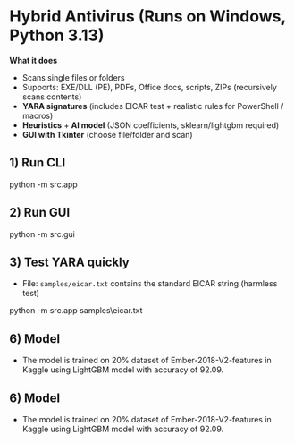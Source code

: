 
# Hybrid Antivirus  (Runs on Windows, Python 3.13) 

**What it does**
- Scans single files or folders
- Supports: EXE/DLL (PE), PDFs, Office docs, scripts, ZIPs (recursively scans contents)
- **YARA signatures** (includes EICAR test + realistic rules for PowerShell / macros)
- **Heuristics** + **AI model** (JSON coefficients,  sklearn/lightgbm required)
- **GUI with Tkinter** (choose file/folder and scan)

## 1) Run CLI

python -m src.app <path-to-file-or-folder>


## 2) Run GUI

python -m src.gui


## 3) Test YARA quickly
- File: `samples/eicar.txt` contains the standard EICAR string (harmless test)

python -m src.app samples\eicar.txt

## 6) Model
- The model is trained on 20% dataset of Ember-2018-V2-features in Kaggle using LightGBM model with accuracy of 92.09.

## 6) Model
- The model is trained on 20% dataset of Ember-2018-V2-features in Kaggle using LightGBM model with accuracy of 92.09.
